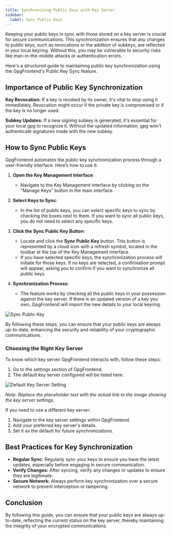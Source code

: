 ```yaml
---
title: Synchronizing Public Keys with Key Server
sidebar:
  label: Sync Public Keys
---
```


Keeping your public keys in sync with those stored on a key server is crucial
for secure communications. This synchronization ensures that any changes to
public keys, such as revocations or the addition of subkeys, are reflected in
your local keyring. Without this, you may be vulnerable to security risks like
man-in-the-middle attacks or authentication errors.

Here's a structured guide to maintaining public key synchronization using the
GpgFrontend's Public Key Sync feature.

## Importance of Public Key Synchronization

**Key Revocation:** If a key is revoked by its owner, it's vital to stop using
it immediately. Revocation might occur if the private key is compromised or if
the key is no longer used.

**Subkey Updates:** If a new signing subkey is generated, it's essential for
your local gpg to recognize it. Without the updated information, gpg won't
authenticate signatures made with the new subkey.

## How to Sync Public Keys

GpgFrontend automates the public key synchronization process through a
user-friendly interface. Here’s how to use it:

1. **Open the Key Management Interface**:

   - Navigate to the Key Management interface by clicking on the "Manage Keys"
     button in the main interface.

2. **Select Keys to Sync**:

   - In the list of public keys, you can select specific keys to sync by
     checking the boxes next to them. If you want to sync all public keys, you
     do not need to select any specific keys.

3. **Click the Sync Public Key Button**:

   - Locate and click the **Sync Public Key** button. This button is represented
     by a cloud icon with a refresh symbol, located in the toolbar at the top of
     the Key Management interface.
   - If you have selected specific keys, the synchronization process will
     initiate for those keys. If no keys are selected, a confirmation prompt
     will appear, asking you to confirm if you want to synchronize all public
     keys.

4. **Synchronization Process**:
   - The feature works by checking all the public keys in your possession
     against the key server. If there is an updated version of a key you own,
     GpgFrontend will import the new details to your local keyring.

![Sync Public Key](https://image.cdn.bktus.com/i/2024/06/15/8771cd76-1a46-321e-8bf9-93d8db2a9f78.webp)

By following these steps, you can ensure that your public keys are always
up-to-date, enhancing the security and reliability of your cryptographic
communications.

### Choosing the Right Key Server

To know which key server GpgFrontend interacts with, follow these steps:

1. Go to the settings section of GpgFrontend.
2. The default key server configured will be listed here.

![Default Key Server Setting](https://image.cdn.bktus.com/i/2024/06/15/03471d32-54f2-2be7-53a3-eeee03f74372.webp)

_Note: Replace the placeholder text with the actual link to the image showing
the key server settings._

If you need to use a different key server:

1. Navigate to the key server settings within GpgFrontend.
2. Add your preferred key server's details.
3. Set it as the default for future synchronizations.

## Best Practices for Key Synchronization

- **Regular Sync:** Regularly sync your keys to ensure you have the latest
  updates, especially before engaging in secure communication.
- **Verify Changes:** After syncing, verify any changes or updates to ensure
  they are legitimate.
- **Secure Network:** Always perform key synchronization over a secure network
  to prevent interception or tampering.

## Conclusion

By following this guide, you can ensure that your public keys are always
up-to-date, reflecting the current status on the key server, thereby maintaining
the integrity of your encrypted communications.
